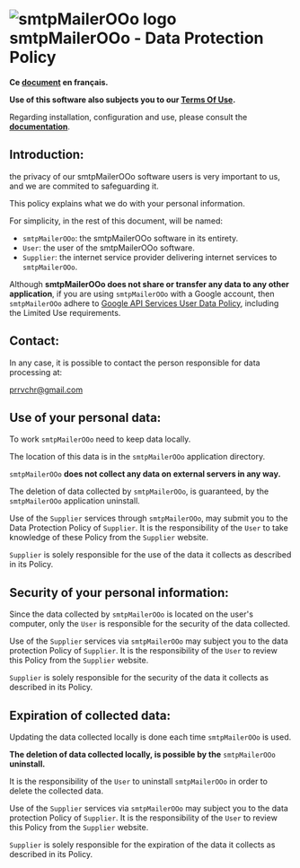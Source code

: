# ![smtpMailerOOo logo][1] smtpMailerOOo - Data Protection Policy

**Ce [document][2] en français.**

**Use of this software also subjects you to our [Terms Of Use][3].**

Regarding installation, configuration and use, please consult the **[documentation][4]**.

## Introduction:

the privacy of our smtpMailerOOo software users is very important to us, and we are commited to safeguarding it.

This policy explains what we do with your personal information.

For simplicity, in the rest of this document, will be named:
- `smtpMailerOOo`:  the smtpMailerOOo software in its entirety.
- `User`: the user of the smtpMailerOOo software.
- `Supplier`: the internet service provider delivering internet services to `smtpMailerOOo`.

Although **smtpMailerOOo does not share or transfer any data to any other application**, if you are using `smtpMailerOOo` with a Google account, then `smtpMailerOOo` adhere to [Google API Services User Data Policy](https://developers.google.com/terms/api-services-user-data-policy), including the Limited Use requirements.

## Contact:

In any case, it is possible to contact the person responsible for data processing at:

prrvchr@gmail.com

## Use of your personal data:

To work `smtpMailerOOo` need to keep data locally.

The location of this data is in the `smtpMailerOOo` application directory.

`smtpMailerOOo` **does not collect any data on external servers in any way.**

The deletion of data collected by `smtpMailerOOo`, is guaranteed, by the `smtpMailerOOo` application uninstall.

Use of the `Supplier` services through `smtpMailerOOo`, may submit you to the Data Protection Policy of `Supplier`. It is the responsibility of the `User` to take knowledge of these Policy from the `Supplier` website.

`Supplier` is solely responsible for the use of the data it collects as described in its Policy.

## Security of your personal information:

Since the data collected by `smtpMailerOOo` is located on the user's computer, only the `User` is responsible for the security of the data collected.

Use of the `Supplier` services via `smtpMailerOOo` may subject you to the data protection Policy of `Supplier`. It is the responsibility of the `User` to review this Policy from the `Supplier` website.

`Supplier` is solely responsible for the security of the data it collects as described in its Policy.

## Expiration of collected data:

Updating the data collected locally is done each time `smtpMailerOOo` is used.

**The deletion of data collected locally, is possible by the** `smtpMailerOOo` **uninstall.**

It is the responsibility of the `User` to uninstall `smtpMailerOOo` in order to delete the collected data.

Use of the `Supplier` services via `smtpMailerOOo` may subject you to the data protection Policy of `Supplier`. It is the responsibility of the `User` to review this Policy from the `Supplier` website.

`Supplier` is solely responsible for the expiration of the data it collects as described in its Policy.

[1]: <https://prrvchr.github.io/smtpMailerOOo/img/smtpMailerOOo.png>
[2]: <https://prrvchr.github.io/smtpMailerOOo/source/smtpMailerOOo/registration/PrivacyPolicy_fr>
[3]: <https://prrvchr.github.io/smtpMailerOOo/source/smtpMailerOOo/registration/TermsOfUse_en>
[4]: <https://prrvchr.github.io/smtpMailerOOo/>
